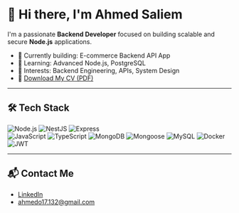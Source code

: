 # 👋 Hi there, I'm Ahmed Saliem

I'm a passionate **Backend Developer** focused on building scalable and secure **Node.js** applications.

- 🔭 Currently building: E-commerce Backend API App  
- 🌱 Learning: Advanced Node.js, PostgreSQL  
- 👀 Interests: Backend Engineering, APIs, System Design  
- 📄 [Download My CV (PDF)](https://github.com/user-attachments/files/20573135/Ahmed.s_CV.pdf)  

---

## 🛠️ Tech Stack

![Node.js](https://img.shields.io/badge/-Node.js-339933?logo=node.js&logoColor=white&style=flat)
![NestJS](https://img.shields.io/badge/-NestJS-E0234E?logo=nestjs&logoColor=white&style=flat)
![Express](https://img.shields.io/badge/-Express.js-black?logo=express&logoColor=white&style=flat)  
![JavaScript](https://img.shields.io/badge/-JavaScript-F7DF1E?logo=javascript&logoColor=black&style=flat)
![TypeScript](https://img.shields.io/badge/-TypeScript-3178C6?logo=typescript&logoColor=white&style=flat)
![MongoDB](https://img.shields.io/badge/-MongoDB-47A248?logo=mongodb&logoColor=white&style=flat)
![Mongoose](https://img.shields.io/badge/-Mongoose-880000?logo=mongoose&logoColor=white&style=flat)
![MySQL](https://img.shields.io/badge/-MySQL-4479A1?logo=mysql&logoColor=white&style=flat)
![Docker](https://img.shields.io/badge/-Docker-2496ED?logo=docker&logoColor=white&style=flat)
![JWT](https://img.shields.io/badge/-JWT-black?logo=jsonwebtokens&logoColor=white&style=flat) 

---

## 📬 Contact Me

- [LinkedIn](https://www.linkedin.com/in/ahmed-o-abdelaal)  
- [ahmedo17.132@gmail.com](mailto:ahmedo17.132@gmail.com)

